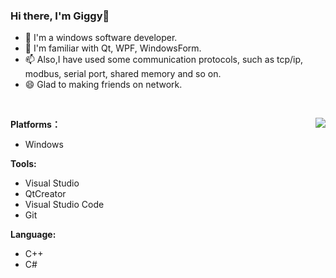 ### Hi there, I'm Giggy👋


- 🔭 I'm a windows software developer.
- 🌱 I'm familiar with Qt, WPF, WindowsForm.
- 📫 Also,I have used some communication protocols, such as tcp/ip, modbus, serial port, shared memory and so on.
- 😄 Glad to making friends on network.

<br>

<a href="https://github.com/ligiggy"><img align="right" src="https://github-readme-stats.vercel.app/api?username=ligiggy&count_private=true&show_icons=true"/></a>



**Platforms：**

* Windows

**Tools:**

* Visual Studio
* QtCreator
* Visual Studio Code
* Git

**Language:**

* C++
* C#
